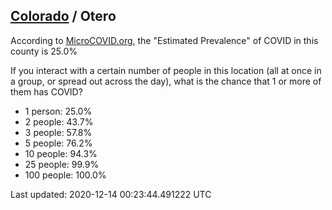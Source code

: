 
## [Colorado](/united-states/colorado) / Otero

According to [MicroCOVID.org](http://microcovid.org),
the "Estimated Prevalence" of COVID in this county is 25.0%

If you interact with a certain number of people in this location
(all at once in a group, or spread out across the day), what is the chance that
1 or more of them has COVID?

- 1 person: 25.0%
- 2 people: 43.7%
- 3 people: 57.8%
- 5 people: 76.2%
- 10 people: 94.3%
- 25 people: 99.9%
- 100 people: 100.0%

Last updated: 2020-12-14 00:23:44.491222 UTC
